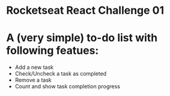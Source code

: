 # Rocketseat React Challenge 01

# A (very simple) to-do list with following featues:
- Add a new task
- Check/Uncheck a task as completed
- Remove a task
- Count and show task completion progress
